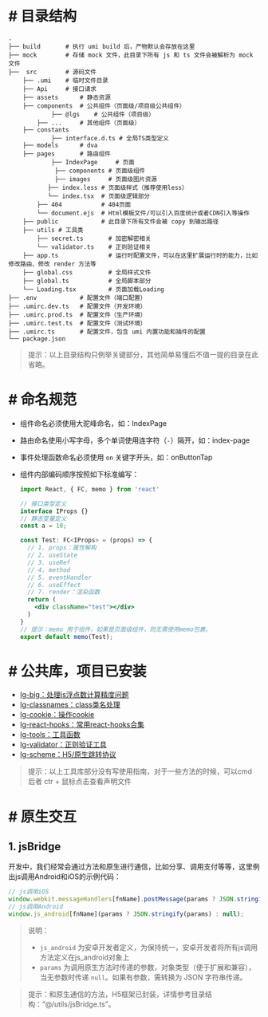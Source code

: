 # # 目录结构

```
.
├── build       # 执行 umi build 后，产物默认会存放在这里
├── mock        # 存储 mock 文件，此目录下所有 js 和 ts 文件会被解析为 mock 文件
├──  src        # 源码文件
    ├── .umi    # 临时文件目录
    ├── Api     # 接口请求
    ├── assets      # 静态资源
    ├── components  # 公共组件（页面级/项目级公共组件）
    		├── @lgs    # 公共组件（项目级）
        ├── ...     # 其他组件（页面级）
    ├── constants
    		├── interface.d.ts # 全局TS类型定义
    ├── models      # dva 
    ├── pages       # 路由组件
		    ├── IndexPage     # 页面
        	 ├── components # 页面级组件
        	 ├── images     # 页面级图片资源
           ├── index.less # 页面级样式（推荐使用less）
           └── index.tsx  # 页面级逻辑部分 
        ├── 404           # 404页面
        └── document.ejs  # Html模板文件/可以引入百度统计或者CDN引入等操作
    ├── public            # 此目录下所有文件会被 copy 到输出路径
    ├── utils # 工具类
        ├── secret.ts       # 加密解密相关
        └── validator.ts    # 正则验证相关
    ├── app.ts              # 运行时配置文件，可以在这里扩展运行时的能力，比如修改路由、修改 render 方法等
    ├── global.css          # 全局样式文件
    ├── global.ts           # 全局脚本部分
    └── Loading.tsx         # 页面加载Loading
├── .env            # 配置文件（端口配置）
├── .umirc.dev.ts   # 配置文件（开发环境）
├── .umirc.prod.ts  # 配置文件（生产环境）
├── .umirc.test.ts  # 配置文件（测试环境）
├── .umirc.ts       # 配置文件，包含 umi 内置功能和插件的配置
└── package.json  
```

> 提示：以上目录结构只例举关键部分，其他简单易懂后不值一提的目录在此省略。

# # 命名规范

- 组件命名必须使用大驼峰命名，如：IndexPage

- 路由命名使用小写字母，多个单词使用连字符（`-`）隔开，如：index-page

- 事件处理函数命名必须使用 `on` 关键字开头，如：onButtonTap

- 组件内部编码顺序按照如下标准编写：

  ````jsx
  import React, { FC, memo } from 'react'
  
  // 接口类型定义
  interface IProps {}
  // 静态变量定义
  const a = 10;
  
  const Test: FC<IProps> = (props) => {
    // 1. props：属性解构
    // 2. useState
    // 3. useRef
    // 4. method
    // 5. eventHandler
    // 6. useEffect
    // 7. render：渲染函数
    return (
      <div className="test"></div>
    )
  }
  // 提示：memo 用于组件，如果是页面级组件，则无需使用memo包裹。
  export default memo(Test);
  ````
# # 公共库，项目已安装

- [lg-big：处理js浮点数计算精度问题](https://github.com/lihongyao/lg-big)
- [lg-classnames：class类名处理](https://github.com/lihongyao/lg-classnames)
- [lg-cookie：操作cookie](https://github.com/lihongyao/lg-cookie)
- [lg-react-hooks：常用react-hooks合集](https://github.com/lihongyao/lg-react-hooks)
- [lg-tools：工具函数](https://github.com/lihongyao/lg-tools)
- [lg-validator：正则验证工具](https://github.com/lihongyao/lg-validator)
- [lg-scheme：H5/原生跳转协议](https://github.com/LiHongyao/lg-schemes)

> 提示：以上工具库部分没有写使用指南，对于一些方法的时候，可以cmd 后者 ctr + 鼠标点击查看声明文件

# # 原生交互

## 1. jsBridge

开发中，我们经常会通过方法和原生进行通信，比如分享、调用支付等等，这里例出js调用Android和iOS的示例代码：

```js
// js调用iOS
window.webkit.messageHandlers[fnName].postMessage(params ? JSON.stringify(params) : null);
// js调用Android
window.js_android[fnName](params ? JSON.stringify(params) : null);
```

> 说明：
>
> - `js_android` 为安卓开发者定义，为保持统一，安卓开发者将所有js调用方法定义在js_android对象上
> - `params` 为调用原生方法时传递的参数，对象类型（便于扩展和兼容），当无参数时传递 `null`。如果有参数，需转换为 JSON 字符串传递。

> 提示：和原生通信的方法，H5框架已封装，详情参考目录结构：“@/utils/jsBridge.ts”。